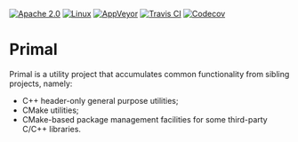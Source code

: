 [![Apache 2.0](https://img.shields.io/badge/License-Apache%202.0-blue.svg)](LICENSE)
[![Linux](https://github.com/blagodarin/primal/actions/workflows/linux.yml/badge.svg)](https://github.com/blagodarin/primal/actions/workflows/linux.yml)
[![AppVeyor](https://ci.appveyor.com/api/projects/status/avnsls2iyqco9x48/branch/master?svg=true)](https://ci.appveyor.com/project/blagodarin/primal)
[![Travis CI](https://travis-ci.com/blagodarin/primal.svg?branch=master)](https://travis-ci.com/github/blagodarin/primal)
[![Codecov](https://codecov.io/gh/blagodarin/primal/branch/master/graph/badge.svg?token=0TKC783CRH)](https://codecov.io/gh/blagodarin/primal)

# Primal

Primal is a utility project that accumulates common functionality from sibling projects, namely:
* C++ header-only general purpose utilities;
* CMake utilities;
* CMake-based package management facilities for some third-party C/C++ libraries.

